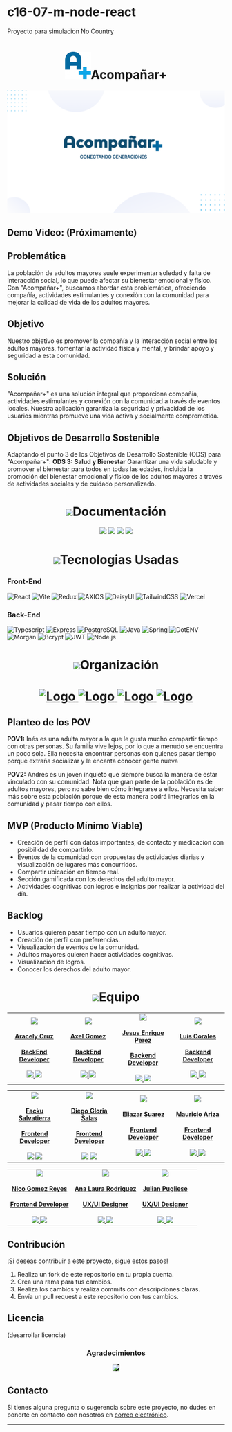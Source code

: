 # c16-07-m-node-react
Proyecto para simulacion No Country

<h1 align="center"> 
<img src="img/Logotipo_100-removebg-preview.png" width="60px">Acompañar+
</h1>


![Acompañar+ Logo](img/Banner_presentation.png)

## Demo Video: (Próximamente)

## Problemática

La población de adultos mayores suele experimentar soledad y falta de interacción social, lo que puede afectar su bienestar emocional y físico. Con "Acompañar+", buscamos abordar esta problemática, ofreciendo compañía, actividades estimulantes y conexión con la comunidad para mejorar la calidad de vida de los adultos mayores.

## Objetivo

Nuestro objetivo es promover la compañía y la interacción social entre los adultos mayores, fomentar la actividad física y mental, y brindar apoyo y seguridad a esta comunidad.

## Solución

"Acompañar+" es una solución integral que proporciona compañía, actividades estimulantes y conexión con la comunidad a través de eventos locales. Nuestra aplicación garantiza la seguridad y privacidad de los usuarios mientras promueve una vida activa y socialmente comprometida.

## Objetivos de Desarrollo Sostenible

Adaptando el punto 3 de los Objetivos de Desarrollo Sostenible (ODS) para "Acompañar+":
**ODS 3: Salud y Bienestar**
Garantizar una vida saludable y promover el bienestar para todos en todas las edades, incluida la promoción del bienestar emocional y físico de los adultos mayores a través de actividades sociales y de cuidado personalizado.

<h1 align="center"> 
<img src="https://media.giphy.com/media/v1.Y2lkPTc5MGI3NjExNjB1bXJoOGV0cmVkanN2Zm9neWdtbnV6M2lsdXVwNjZsMTd1YWVlcSZlcD12MV9pbnRlcm5hbF9naWZfYnlfaWQmY3Q9cw/wHnpiq4cxVVKnI5KYf/giphy.gif" width="60px">Documentación
</h1>

<div align='center'>
<a href="https://www.figma.com/proto/48RNmQumGmIC24IXswzsAn/DEMO-DAY?type=design&node-id=1-3&t=SRrhcrkCsFipF31l-1&scaling=contain&page-id=0%3A1&mode=design"><img src="https://img.shields.io/badge/PRESENTACION-0369A1?style=for-the-badge&logo=figma&logoColor=000000"/></a>
<a href="https://www.figma.com/file/Fmz8nOyIDyHWHiLfNsiO0d/No-Country?type=whiteboard&node-id=338-561&t=tXx3spMHPtglHmIS-4"><img src="https://img.shields.io/badge/Ver_DOCUMENTACIÓN%20Figjam-0EA5E9?style=for-the-badge&logo=figma&logoColor=000000"/></a>
<a href="https://www.figma.com/file/poFZt7jHJFRmySqBBL9XAb/No-Country-APP?type=design&node-id=0%3A1&mode=design&t=fQ56LUytrHoErPIq-1" target="_blank"><img  src="https://img.shields.io/badge/Ver_DISEÑO%20Figma-F59E0B?style=for-the-badge&logo=figma&logoColor=000000"/></a>
<a href="https://acompanar.vercel.app/" target="_blank"><img  src="https://img.shields.io/badge/VER_API_ACOMPA%C3%91AR-0369A1?style=for-the-badge&logo=Vercel&logoColor=black"/></a>
</div>

<h1 align="center"> 
<img src="https://media0.giphy.com/media/uhQuegHFqkVYuFMXMQ/giphy.gif" width="60px">Tecnologias Usadas
</h1>


<h3>Front-End</h3>

![React](https://img.shields.io/static/v1?style=for-the-badge&message=React&color=222222&logo=React&logoColor=61DAFB&label=)
![Vite](https://img.shields.io/badge/vite-%23646CFF.svg?style=for-the-badge&logo=vite&logoColor=white)
![Redux](https://img.shields.io/badge/redux-%23593d88.svg?style=for-the-badge&logo=redux&logoColor=white)
![AXIOS](https://img.shields.io/badge/AXIOS-%235A29E4?style=for-the-badge&logo=axios)
![DaisyUI](https://img.shields.io/badge/daisyui-5A0EF8?style=for-the-badge&logo=daisyui&logoColor=white)
![TailwindCSS](https://img.shields.io/badge/tailwindcss-%2338B2AC.svg?style=for-the-badge&logo=tailwind-css&logoColor=white)
![Vercel](https://img.shields.io/static/v1?style=for-the-badge&message=Vercel&color=000000&logo=Vercel&logoColor=FFFFFF&label=)

<h3>Back-End</h3>


![Typescript](https://img.shields.io/badge/TypeScript-%233178C6?logo=TypeScript&logoColor=white)
![Express](https://img.shields.io/badge/Express.js-%23000000?logo=Express&logoColor=white)
![PostgreSQL](https://img.shields.io/static/v1?style=for-the-badge&message=PostgreSQL&color=4169E1&logo=PostgreSQL&logoColor=FFFFFF&label=)
![Java](https://img.shields.io/badge/Java-%2523ED8B00.svg?style=for-the-badge&logo=oracle&logoColor=red&color=white)
![Spring](https://img.shields.io/badge/spring-%236DB33F.svg?style=for-the-badge&logo=spring&logoColor=white)
![DotENV](https://img.shields.io/badge/DotENV-ECD53F?style=for-the-badge&logo=DOTENV&logoColor=white)
![Morgan](https://img.shields.io/badge/Morgan-ECg63F?style=for-the-badge&logo=MORGAN&logoColor=white)
![Bcrypt](https://img.shields.io/badge/BCRYPT-512BD4?style=for-the-badge&logo=BCRYPT&logoColor=white)
![JWT](https://img.shields.io/badge/JWT-black?style=for-the-badge&logo=JSON%20web%20tokens)
![Node.js](https://img.shields.io/static/v1?style=for-the-badge&message=Node.js&color=339933&logo=Node.js&logoColor=FFFFFF&label=)

  <!-- Organización -->
<h1 align="center"> 
<img src="https://media2.giphy.com/media/Lqo3UBlXeHwZDoebKX/giphy.gif" width="60px">Organización
</h1>

<h1 align="center">
<a href="https://trello.com" target="_blank">
  <img src="https://cdn.jsdelivr.net/gh/devicons/devicon/icons/trello/trello-plain-wordmark.svg" alt="Logo" width="96" height="96">
</a>

<a href="https://www.figma.com/file/Fmz8nOyIDyHWHiLfNsiO0d/No-Country?type=whiteboard&node-id=0%3A1&t=sSNXweHANnczoYx6-1" target="_blank">
  <img src="https://cdn.jsdelivr.net/gh/devicons/devicon/icons/figma/figma-original.svg" alt="Logo" width="96" height="96">
</a>

<a href="https://www.nocountry.tech/" target="_blank">
  <img src="https://cdn.jsdelivr.net/gh/devicons/devicon/icons/slack/slack-original.svg" alt="Logo" width="96" height="96">
</a>

<a href="https://discord.com/" target="_blank">
  <img src="https://img.icons8.com/color/480/discord-new-logo.png" alt="Logo" width="96" height="96">
</a>
</h1>

## Planteo de los POV

**POV1:**
Inés es una adulta mayor a la que le gusta mucho compartir tiempo con otras personas. Su familia vive lejos, por lo que a menudo se encuentra un poco sola. Ella necesita encontrar personas con quienes pasar tiempo porque extraña socializar y le encanta conocer gente nueva

**POV2:**
Andrés es un joven inquieto que siempre busca la manera de estar vinculado con su comunidad. Nota que gran parte de la población es de adultos mayores, pero no sabe bien cómo integrarse a ellos. Necesita saber más sobre esta población porque de esta manera podrá integrarlos en la comunidad y pasar tiempo con ellos.

## MVP (Producto Mínimo Viable)

- Creación de perfil con datos importantes, de contacto y medicación con posibilidad de compartirlo.
- Eventos de la comunidad con propuestas de actividades diarias y visualización de lugares más concurridos.
- Compartir ubicación en tiempo real.
- Sección gamificada con los derechos del adulto mayor.
- Actividades cognitivas con logros e insignias por realizar la actividad del día.

## Backlog

- Usuarios quieren pasar tiempo con un adulto mayor.
- Creación de perfil con preferencias.
- Visualización de eventos de la comunidad.
- Adultos mayores quieren hacer actividades cognitivas.
- Visualización de logros.
- Conocer los derechos del adulto mayor.


<!-- TEAMS -->

<h1 align="center"> 
<img src="https://media1.giphy.com/media/gF2m2JOyGReppog8hU/giphy.gif" width="60px">Equipo
</h1>

<table>
  <tr>
    <td>
      <div align="center">
        <a href="https://github.com/aracely33" target="_blank" rel="author">
          <img width="110" src="https://avatars.githubusercontent.com/u/33846439?v=4"/>
        </a>
        <a href="https://github.com/aracely33" target="_blank" rel="author">
          <h4 style="margin-top: 1rem;">Aracely Cruz</h4>
          <h4 style="margin-top: 1rem;">BackEnd Developer</h4>
        </a>
        <a href="https://github.com/aracely33" target="_blank">
          <img src="https://img.shields.io/static/v1?style=for-the-badge&message=GitHub&color=00436C&logo=GitHub&logoColor=FFFFFF&label="/>
        </a>
        <a href="https://www.linkedin.com/in/aracruzdelangel/" target="_blank">
          <img src="https://img.shields.io/badge/linkedin%20-%230077B5.svg?&style=for-the-badge&logo=linkedin&logoColor=white"/>
        </a>
      </div>
    </td>
    <td>
      <div align="center">
        <a href="https://github.com/Axel3890" target="_blank" rel="author">
          <img width="110" src="https://avatars.githubusercontent.com/u/111620032?v=4"/>
        </a>
        <a href="https://github.com/Axel3890" target="_blank" rel="author">
          <h4 style="margin-top: 1rem;">Axel Gomez</h4>
          <h4 style="margin-top: 1rem;">BackEnd Developer</h4>
        </a>
        <a href="https://github.com/Axel3890" target="_blank">
          <img src="https://img.shields.io/static/v1?style=for-the-badge&message=GitHub&color=00436C&logo=GitHub&logoColor=FFFFFF&label="/>
        </a>
        <a href="https://www.linkedin.com/in/axel-gomez-sosa" target="_blank">
          <img src="https://img.shields.io/badge/linkedin%20-%230077B5.svg?&style=for-the-badge&logo=linkedin&logoColor=white"/>
        </a>
      </div>
    </td>
        <td>
      <div align="center">
        <a href="https://github.com/PerezEnrique" target="_blank" rel="author">
          <img width="110" src="https://avatars.githubusercontent.com/u/57626643?v=4"/>
        </a>
        <a href="https://github.com/PerezEnrique" target="_blank" rel="author">
          <h4 style="margin-top: 1rem;">Jesus Enrique Perez</h4>
          <h4 style="margin-top: 1rem;">Backend Developer</h4>
        </a>
        <a href="https://github.com/PerezEnrique" target="_blank">
          <img src="https://img.shields.io/static/v1?style=for-the-badge&message=GitHub&color=00436C&logo=GitHub&logoColor=FFFFFF&label="/>
        </a>
        <a href="https://www.linkedin.com/in/enrique-perez28" target="_blank">
          <img src="https://img.shields.io/badge/linkedin%20-%230077B5.svg?&style=for-the-badge&logo=linkedin&logoColor=white"/>
        </a>
      </div>
    </td>
    <td>
      <div align="center">
        <a href="https://github.com/ioskpu" target="_blank" rel="author">
          <img width="110" src="https://avatars.githubusercontent.com/u/15864299?v=4"/>
        </a>
        <a href="https://github.com/ioskpu" target="_blank" rel="author">
          <h4 style="margin-top: 1rem;">Luis Corales</h4>
          <h4 style="margin-top: 1rem;">Backend Developer</h4>
        </a>
        <a href="https://github.com/ioskpu" target="_blank">
          <img src="https://img.shields.io/static/v1?style=for-the-badge&message=GitHub&color=00436C&logo=GitHub&logoColor=FFFFFF&label="/>
        </a>
        <a href="https://www.linkedin.com/in/lrcorales" target="_blank">
          <img src="https://img.shields.io/badge/linkedin%20-%230077B5.svg?&style=for-the-badge&logo=linkedin&logoColor=white"/>
        </a>
      </div>
    </td>
  </tr>
</table>

<table>
  <tr>
    <td>
      <div align="center">
        <a href="https://github.com/FacKuSalvatierra" target="_blank" rel="author">
          <img width="110" src="https://avatars.githubusercontent.com/u/98361543?v=4"/>
        </a>
        <a href="https://github.com/FacKuSalvatierra" target="_blank" rel="author">
          <h4 style="margin-top: 1rem;">Facku Salvatierra</h4>
          <h4 style="margin-top: 1rem;">Frontend Developer</h4>
        </a>
        <a href="https://github.com/FacKuSalvatierra" target="_blank">
          <img src="https://img.shields.io/static/v1?style=for-the-badge&message=GitHub&color=00436C&logo=GitHub&logoColor=FFFFFF&label="/>
        </a>
        <a href="https://www.linkedin.com/in/facundo-salvatierra/" target="_blank">
          <img src="https://img.shields.io/badge/linkedin%20-%230077B5.svg?&style=for-the-badge&logo=linkedin&logoColor=white"/>
        </a>
      </div>
    </td>
    <td>
      <div align="center">
        <a href="https://github.com/DiegoLGS" target="_blank" rel="author">
          <img width="110" src="https://avatars.githubusercontent.com/u/106618964?v=4"/>
        </a>
        <a href="https://github.com/DiegoLGS" target="_blank" rel="author">
          <h4 style="margin-top: 1rem;">Diego Gloria Salas</h4>
          <h4 style="margin-top: 1rem;">Frontend Developer</h4>
        </a>
        <a href="https://github.com/DiegoLGS" target="_blank">
          <img src="https://img.shields.io/static/v1?style=for-the-badge&message=GitHub&color=00436C&logo=GitHub&logoColor=FFFFFF&label="/>
        </a>
        <a href="https://www.linkedin.com/in/diego-leonardo-gloria-salas-43b56323a/" target="_blank">
          <img src="https://img.shields.io/badge/linkedin%20-%230077B5.svg?&style=for-the-badge&logo=linkedin&logoColor=white"/>
        </a>
      </div>
    </td>
    <td>
      <div align="center">
        <a href="https://github.com/Eliazar08" target="_blank" rel="author">
          <img width="110" src="https://media.licdn.com/dms/image/D4D03AQHIrvUF-ETfEQ/profile-displayphoto-shrink_200_200/0/1677593582617?e=1715212800&v=beta&t=kHaifHDUYPyq-AqLtRCiG7eI6Mg49q8yd0rZb9b-NgA"/>
        </a>
        <a href="https://github.com/Eliazar08" target="_blank" rel="author">
          <h4 style="margin-top: 1rem;">Eliazar Suarez</h4>
          <h4 style="margin-top: 1rem;">Frontend Developer</h4>
        </a>
        <a href="https://github.com/Eliazar08" target="_blank">
          <img src="https://img.shields.io/static/v1?style=for-the-badge&message=GitHub&color=00436C&logo=GitHub&logoColor=FFFFFF&label="/>
        </a>
        <a href="https://www.linkedin.com/in/eliazar-alberto-suarez-7b2432193/" target="_blank">
          <img src="https://img.shields.io/badge/linkedin%20-%230077B5.svg?&style=for-the-badge&logo=linkedin&logoColor=white"/>
        </a>
      </div>
    </td>
    <td>
      <div align="center">
        <a href="https://github.com/Mauroariza" target="_blank" rel="author">
          <img width="110" src="https://media.licdn.com/dms/image/D4E03AQEg3gfIIao8fQ/profile-displayphoto-shrink_200_200/0/1666472693350?e=1715212800&v=beta&t=dLd2YK7KAKPQTqG4Hf6z1szQHJWuRieahaKgSfQPqhA"/>
        </a>
        <a href="https://github.com/Mauroariza" target="_blank" rel="author">
          <h4 style="margin-top: 1rem;">Mauricio Ariza</h4>
          <h4 style="margin-top: 1rem;">Frontend Developer</h4>
        </a>
        <a href="https://github.com/Mauroariza" target="_blank">
          <img src="https://img.shields.io/static/v1?style=for-the-badge&message=GitHub&color=00436C&logo=GitHub&logoColor=FFFFFF&label="/>
        </a>
        <a href="https://www.linkedin.com/in/mauricio-barrag%C3%A1n-ariza/" target="_blank">
          <img src="https://img.shields.io/badge/linkedin%20-%230077B5.svg?&style=for-the-badge&logo=linkedin&logoColor=white"/>
        </a>
      </div>
    </td>
  </tr>
</table>

<table>
  <tr>
    <td>
      <div align="center">
        <a href="https://github.com/Jhairo123" target="_blank" rel="author">
          <img width="110" src="https://avatars.githubusercontent.com/u/132602554?v=4"/>
        </a>
        <a href="https://github.com/Jhairo123" target="_blank" rel="author">
          <h4 style="margin-top: 1rem;">Nico Gomez Reyes</h4>
          <h4 style="margin-top: 1rem;">Frontend Developer</h4>
        </a>
        <a href="https://github.com/Jhairo123" target="_blank">
          <img src="https://img.shields.io/static/v1?style=for-the-badge&message=GitHub&color=00436C&logo=GitHub&logoColor=FFFFFF&label="/>
        </a>
        <a href="https://www.linkedin.com/in/jhair-nicolas-gomez-reyes/" target="_blank">
          <img src="https://img.shields.io/badge/linkedin%20-%230077B5.svg?&style=for-the-badge&logo=linkedin&logoColor=white"/>
        </a>
      </div>
    </td>
    <td>
      <div align="center">
        <a href="https://www.behance.net/dirodriguezb?tracking_source=search_users|Ana%20laura%20rodriguez" target="_blank" rel="author">
          <img width="110" src="https://avatars.githubusercontent.com/u/159149171?v=4"/>
        </a>
        <a href="https://www.behance.net/dirodriguezb?tracking_source=search_users|Ana%20laura%20rodriguez" target="_blank" rel="author">
          <h4 style="margin-top: 1rem;">Ana Laura Rodriguez</h4>
          <h4 style="margin-top: 1rem;">UX/UI Designer</h4>
        </a>
        <a href="https://www.behance.net/dirodriguezb?tracking_source=search_users|Ana%20laura%20rodriguez" target="_blank">
          <img src="https://img.shields.io/static/v1?style=for-the-badge&message=Behance&color=00436C&logo=Behance&logoColor=FFFFFF&label="/>
        </a>
        <a href="https://www.linkedin.com/in/alaurarodriguez/" target="_blank">
          <img src="https://img.shields.io/badge/linkedin%20-%230077B5.svg?&style=for-the-badge&logo=linkedin&logoColor=white"/>
        </a>
      </div>
    </td>
    <td>
      <div align="center">
        <a href="https://www.behance.net/julianpugliese" target="_blank" rel="author">
          <img width="110" src="https://avatars.githubusercontent.com/u/159448542?v=4"/>
        </a>
        <a href="https://www.behance.net/julianpugliese" target="_blank" rel="author">
          <h4 style="margin-top: 1rem;">Julian Pugliese</h4>
          <h4 style="margin-top: 1rem;">UX/UI Designer</h4>
        </a>
        <a href="https://www.behance.net/julianpugliese" target="_blank">
          <img src="https://img.shields.io/static/v1?style=for-the-badge&message=Behance&color=00436C&logo=Behance&logoColor=FFFFFF&label="/>
        </a>
        <a href="https://www.linkedin.com/in/jotapugliese/" target="_blank">
          <img src="https://img.shields.io/badge/linkedin%20-%230077B5.svg?&style=for-the-badge&logo=linkedin&logoColor=white"/>
        </a>
      </div>
    <td>
  </tr>
</table>


## Contribución

¡Si deseas contribuir a este proyecto, sigue estos pasos!

1. Realiza un fork de este repositorio en tu propia cuenta.
2. Crea una rama para tus cambios.
3. Realiza los cambios y realiza commits con descripciones claras.
4. Envía un pull request a este repositorio con tus cambios.

## Licencia

(desarrollar licencia)

<!-- ACKNOWLEDGMENTS -->

<div align='center'>
<h3>Agradecimientos</h3>
  <a href="https://www.nocountry.tech/" target="_blank">
    <img style='background-color:black;' src="https://encrypted-tbn0.gstatic.com/images?q=tbn:ANd9GcQsukYB3HL90LSwYv_RIR2O2OlCV8Sbkx2eNHv8nRvOu8L16FxLQ0nPzY02wQ_BJOfQZw&usqp=CAU" width="200">
  </a>
</div>

## Contacto

Si tienes alguna pregunta o sugerencia sobre este proyecto, no dudes en ponerte en contacto con nosotros en [correo electrónico](insertar-correo).

---




